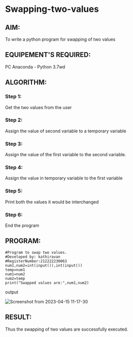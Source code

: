 # Swapping-two-values
## AIM:
To write a python program for swapping of two values
## EQUIPEMENT'S REQUIRED: 
PC
Anaconda - Python 3.7wd
## ALGORITHM: 
### Step 1:
Get the two values from the user
### Step 2: 
Assign the value of second variable to a temporary variable 
### Step 3: 
Assign the value of the first variable to the second variable.
### Step 4:  
Assign the value in temporary variable to the first variable
### Step 5: 
Print both the values it would be interchanged
### Step 6: 
End the program
## PROGRAM:
```
#Program to swap two values.
#Developed by: kathiravan
#RegisterNumber:212222230063
num1,num2=int(input()),int(input())
temp=num1
num1=num2
num2=temp
print("Swapped values are:",num1,num2)

```
output

![Screenshot from 2023-04-15 11-17-30](https://user-images.githubusercontent.com/119831303/232186999-2064cd91-f6be-4e12-8d56-d675a3412f58.png)




## RESULT:
Thus the swapping of two values are successfully executed.



